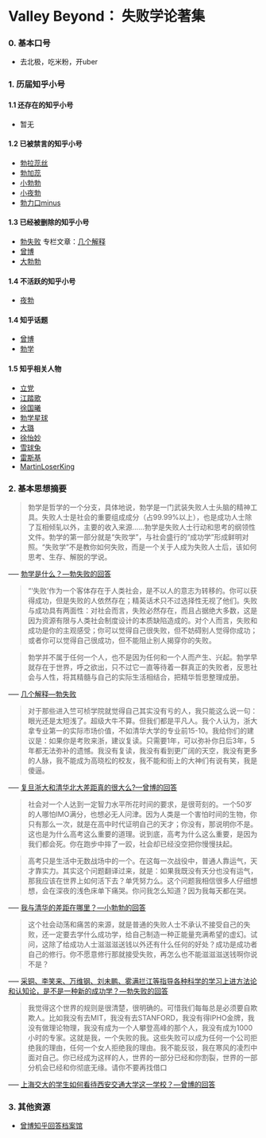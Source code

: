 # Valley Beyond： 失败学论著集

### 0. 基本口号
- 去北极，吃米粉，开uber

### 1. 历届知乎小号

#### 1.1 还存在的知乎小号

- 暂无

#### 1.2 已被禁言的知乎小号

- [勃拉蕊丝](https://www.zhihu.com/people/bei-ji-xiong-43-25)
- [勃加蕊](https://www.zhihu.com/people/xiao-xiao-ye-bo)
- [小勃勃](https://www.zhihu.com/people/bboczeng2)
- [小夜勃](https://www.zhihu.com/people/xiao-ye-bo-78)
- [勃力口minus](https://www.zhihu.com/people/bo-xing-qiu)

#### 1.3 已经被删除的知乎小号

- [勃失败](https://www.zhihu.com/people/tanchaobo2) 专栏文章：[几个解释](https://zhuanlan.zhihu.com/p/25033393)
- [曾博](https://www.zhihu.com/people/bboczeng)
- [大勃勃](https://www.zhihu.com/people/bboczengshibai)

#### 1.4 不活跃的知乎小号

- [夜勃](https://www.zhihu.com/people/ye-bo-zs)

#### 1.4 知乎话题

- [曾博](https://www.zhihu.com/topic/20028515/hot)
- [勃学](https://www.zhihu.com/topic/20077770/hot)

#### 1.5 知乎相关人物

- [立党](https://www.zhihu.com/people/lidang)
- [江踏歌](https://www.zhihu.com/people/jianghanchen)
- [徐国曦](https://www.zhihu.com/people/xu-guo-xi)
- [勃学星球](https://www.zhihu.com/people/tianjinxiaohai)
- [大璐](https://www.zhihu.com/people/wang-da-da-1997-0703)
- [徐怡妙](https://www.zhihu.com/people/wxaugust)
- [雪球兔](https://www.zhihu.com/people/gcxue-qiu-tu)
- [雷斯基](https://www.zhihu.com/people/Thor2017)
- [MartinLoserKing](https://www.zhihu.com/people/martin_loser_king)

### 2. 基本思想摘要

> 勃学是哲学的一个分支，具体地说，勃学是一门武装失败人士头脑的精神工具。失败人士是社会的重要组成成分（占99.99%以上），也是成功人士除了互相倾轧以外，主要的收入来源……勃学是失败人士行动和思考的纲领性文件。勃学的第一部分就是“失败学”，与社会盛行的“成功学”形成鲜明对照。“失败学”不是教你如何失败，而是一个关于人成为失败人士后，该如何思考、生存、解脱的学说。

––– [勃学是什么？––勃失败的回答](https://archive.is/FRxXZ)

> “‘失败’作为一个客体存在于人类社会，是不以人的意志为转移的。你可以获得成功，但是失败的人依然存在；精英话术只不过选择性无视了他们。失败与成功具有两面性：对社会而言，失败必然存在，而且占据绝大多数，这是因为资源有限与人类社会制度设计的本质缺陷造成的。对个人而言，失败和成功是你的主观感受；你可以觉得自己很失败，但不妨碍别人觉得你成功；或者你可以觉得自己很成功，但不能阻止别人揭穿你的失败。

> 勃学并不属于任何一个人，也不是因为任何和一个人而产生、兴起。勃学早就存在于世界，呼之欲出，只不过它一直等待着一群真正的失败者，反思社会与人性，将其精髓与自己的实际生活相结合，把精华哲思整理成册。

––– [几个解释––勃失败](https://zhuanlan.zhihu.com/p/25033393)

> 对于那些进入竺可桢学院就觉得自己其实没有亏的人，我只能这么说一句：眼光还是太短浅了。超级大牛不算。但我们都是平凡人。我个人认为，浙大拿专业第一的实际市场价值，不如清华大学的专业前15-10。我给你们的建议是：如果你是考败来浙，建议复读。只需要1年，可以弥补你日后3年，5年都无法弥补的遗憾。我没有复读，我没有看到更广阔的天空，我没有更多的人脉，我不能成为高晓松的校友，我不能和街上的大神们有说有笑，我是傻逼。

––– [复旦浙大和清华北大差距真的很大么?––曾博的回答](https://www.zhihu.com/question/21000248/answer/72008121)


> 社会对一个人达到一定智力水平所花时间的要求，是很苛刻的。一个50岁的人哪怕IMO满分，也想必无人问津。因为人类是一个害怕时间的生物，你只有那么一次，就是在高中时代证明自己的天才；你没有，那说明你不是。这也是为什么高考这么重要的道理。说到底，高考为什么这么重要，是因为我们都会死。你在跑步中摔了一跤，社会却已经没空把你慢慢扶起。

> 高考只是生活中无数战场中的一个。在这每一次战役中，普通人靠运气，天才靠实力。其实这个问题翻译过来，就是：如果我既没有天分也没有运气，那我应该在世界上如何活下去？单凭努力么。这个问题我相信很多人仔细想想，会在深夜的浅色床单下痛哭。你问我怎么知道？因为我每天都在哭。

––– [我与清华的差距在哪里？––小勃勃的回答](https://www.zhihu.com/question/47607160/answer/107439050)


> 这个社会动荡和痛苦的来源，就是普通的失败人士不承认不接受自己的失败，还一定要去学什么成功学，给自己制造一种正能量充满希望的虚幻。试问，这除了给成功人士滋滋滋送钱以外还有什么任何的好处？成功是成功者自己的修行。你不愿意修行那就接受失败，再怎么也不能滋滋滋送钱啊你说不是？

––– [采铜、李笑来、万维钢、刘未鹏、雾满拦江等指导各种科学的学习上进方法论和认知论，是不是一种新的成功学？––勃失败的回答](https://www.zhihu.com/question/43103501/answer/138867937)


> 我觉得这个世界的规则是很清楚，很明确的。可惜我们每每总是必须要自欺欺人。比如我没有去MIT，我没有去STANFORD，我没有得IPHO金牌，我没有做理论物理，我没有成为一个人攀登高峰的那个人，我没有成为1000小时的专家。这就是我，一个失败的我。这些失败可以成为任何一个公司拒绝我的理由，任何一个女人拒绝我的理由。我不能反驳，我在寒风的凌烈中面对自己。你已经成为这样的人，世界的一部分已经和你割裂，世界的一部分机会已经和你彻底无缘。请你不要再找借口

––– [上海交大的学生如何看待西安交通大学这一学校？––曾博的回答](https://www.zhihu.com/question/37052352/answer/70188333)


### 3. 其他资源

* [曾博知乎回答档案馆](https://github.com/1e0ndavid/bozeng-zhihu)
